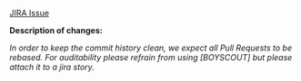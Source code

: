 [JIRA Issue](https://jira.coolblue.eu/browse/)

**Description of changes:**

*In order to keep the commit history clean, we expect all Pull Requests to be rebased. For auditability please refrain from using [BOYSCOUT] but please attach it to a jira story.*
